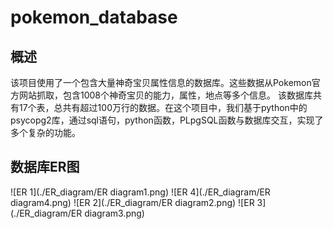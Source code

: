 # pokemon_database
## 概述
该项目使用了一个包含大量神奇宝贝属性信息的数据库。这些数据从Pokemon官方网站抓取，包含1008个神奇宝贝的能力，属性，地点等多个信息。
该数据库共有17个表，总共有超过100万行的数据。在这个项目中，我们基于python中的psycopg2库，通过sql语句，python函数，PLpgSQL函数与数据库交互，实现了多个复杂的功能。

## 数据库ER图
![ER 1](./ER_diagram/ER diagram1.png)
![ER 4](./ER_diagram/ER diagram4.png)
![ER 2](./ER_diagram/ER diagram2.png)
![ER 3](./ER_diagram/ER diagram3.png)


